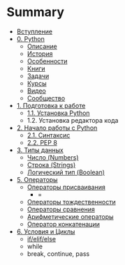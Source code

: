 # Summary

* [Вступление](README.md)
* [0. Python](python.md)
  * [Описание](python/opisanie.md)
  * [История](python/istoriya.md)
  * [Особенности](python/osobennosti.md)
  * [Книги](python/knigi.md)
  * [Задачи](python/zadachi.md)
  * [Курсы](python/kursi.md)
  * [Видео](python/video.md)
  * [Сообщество](python/soobschestvo.md)
* [1. Подготовка к работе](chapter1.md)
  * [1.1. Установка Python](chapter1/ustanovka-python.md)
  * 1.2. Установка редактора кода
* [2. Начало работы с Python](yfdfwerwer.md)
  * [2.1. Синтаксис](yfdfwerwer/sintaksis.md)
  * [2.2. PEP 8](yfdfwerwer/pep-8.md)
* [3. Типы данных](tipi-dannih.md)
  * [Число \(Numbers\)](tipi-dannih/chislo-numbers-int.md)
  * [Строка \(Strings\)](tipi-dannih/stroka-strings-str.md)
  * [Логический тип \(Boolean\)](tipi-dannih/logicheskii-tip-booltruefalse.md)
* [5. Операторы](operatori.md)
  * [Операторы присваивания](operatori/operatori-prisvaivaniya.md)
    * =
  * [Операторы тождественности](operatori/operatori-tozhdestvennosti.md)
  * [Операторы сравнения](operatori/operatori-sravneniya.md)
  * [Арифметические операторы](operatori/arifmeticheskie-operatori.md)
  * [Оператор конкатенации](operatori/operator-konkatenatsii.md)
* [6. Условия и Циклы](tsikli.md)
  * [if/elif/else](tsikli/ifelifelse.md)
  * while
  * break, continue, pass

